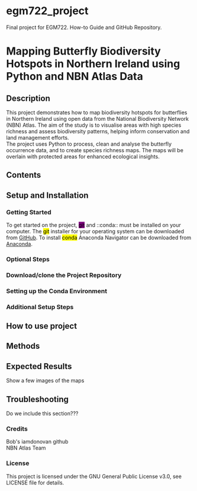 # egm722_project
 Final project for EGM722. How-to Guide and GitHub Repository.
# Mapping Butterfly Biodiversity Hotspots in Northern Ireland using Python and NBN Atlas Data

## Description
This project demonstrates how to map biodiversity hotspots for butterflies in Northern Ireland using open data from the National Biodiversity Network (NBN) Atlas. The aim of the study is to visualise areas with high species richness and assess biodiversity patterns, helping inform conservation and land management efforts.\
The project uses Python to process, clean and analyse the butterfly occurrence data, and to create species richness maps. The maps will be overlain with protected areas for enhanced ecological insights. 

## Contents

## Setup and Installation
### Getting Started
To get started on the project, <mark style='background-color: purple'>git</mark> and ::conda:: must be installed on your computer. The <mark>git</mark> installer for your operating system can be downloaded from [GitHub](https://git-scm.com/downloads).
To install <mark>conda</mark> Anaconda Navigator can be downloaded from [Anaconda](https://www.anaconda.com/download/success). 

### Optional Steps


### Download/clone the Project Repository

### Setting up the Conda Environment

### Additional Setup Steps


## How to use project

## Methods

## Expected Results
Show a few images of the maps

## Troubleshooting
Do we include this section???


### Credits
Bob's iamdonovan github\
NBN Atlas Team

### License
This project is licensed under the GNU General Public License v3.0, see LICENSE file for details.
